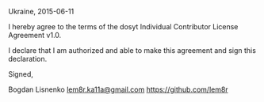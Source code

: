 Ukraine, 2015-06-11

I hereby agree to the terms of the dosyt Individual Contributor License
Agreement v1.0.

I declare that I am authorized and able to make this agreement and sign this
declaration.

Signed,

Bogdan Lisnenko lem8r.ka11a@gmail.com https://github.com/lem8r
